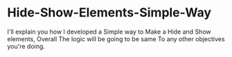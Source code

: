 # Hide-Show-Elements-Simple-Way
I'll explain you how I developed a Simple way to Make a Hide and Show elements, Overall The logic will be going to be same To any other objectives you're doing.
